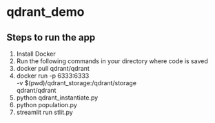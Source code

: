 # qdrant_demo
## Steps to run the app

1. Install Docker
2. Run the following commands in your directory where code is saved
  1. docker pull qdrant/qdrant
  2. docker run -p 6333:6333 \
  -v $(pwd)/qdrant_storage:/qdrant/storage \
  qdrant/qdrant
  3. python qdrant_instantiate.py
  4. python population.py
  5. streamlit run stlit.py
